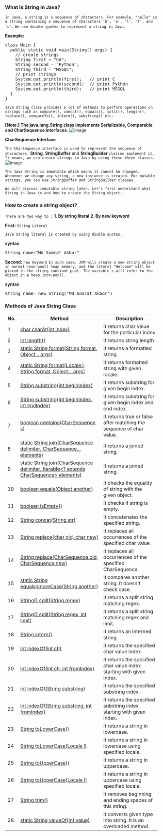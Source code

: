 ### What is String in Java?
`In Java, a string is a sequence of characters. For example, "hello" is a string containing a sequence of characters 'h', 'e', 'l', 'l', and 'o'.`
`We use double quotes to represent a string in Java.`

**Example:**

<pre>
class Main {
  public static void main(String[] args) {
    // create strings
    String first = "C#";
    String second = "Python";
    String third = "MSSQL";
    // print strings
    System.out.println(first);   // print C
    System.out.println(second);  // print Python
    System.out.println(third);   // print MSSQL
  }
}
</pre>

`Java String class provides a lot of methods to perform operations on strings such as compare(), concat(), equals(), split(), length(), replace(), compareTo(), intern(), substring() etc.`


**[Note:] The java.lang.String class implements Serializable, Comparable and CharSequence interfaces.**
![image](https://user-images.githubusercontent.com/53125546/155873785-02b42914-cc63-410e-bcb8-512cc66d89f6.png)

**CharSequence Interface**

`The CharSequence interface is used to represent the sequence of characters.` **String**, **StringBuffer** and **StringBuilder** `classes implement it. It means, we can create strings in Java by using these three classes.`
![image](https://user-images.githubusercontent.com/53125546/155873785-02b42914-cc63-410e-bcb8-512cc66d89f6.png)

`The Java String is immutable which means it cannot be changed. Whenever we change any string, a new instance is created. For mutable strings, you can use StringBuffer and StringBuilder classes.`

`We will discuss immutable string later. Let's first understand what String in Java is and how to create the String object.`

### How to create a string object?
`There are two way to :`
**1. By string literal**
**2. By new keyword**

**Frist:** `String Literal`

`Java String literal is created by using double quotes.`

**syntax**
<pre>
String name="Md Somrat Akbor"
</pre>

**Second:** `new keyword`
`In such case, JVM will create a new string object in normal (non-pool) heap memory, and the literal "Welcome" will be placed in the string constant pool. The variable s will refer to the object in a heap (non-pool).`


**syntax**
<pre>
String name= new String("Md Somrat Akbor")
</pre>


### Methods of Java String Class
<table class="alt">
<tbody><tr><th>No.</th><th>Method</th><th>Description</th></tr>
<tr><td>1</td><td><a href="#">char charAt(int index)</a></td><td>It returns char value for the particular index</td></tr>
<tr><td>2</td><td><a href="#">int length()</a></td><td>It returns string length</td></tr>
<tr><td>3</td><td><a href="#">static String format(String format, Object... args)</a></td><td>It returns a formatted string.</td></tr>
<tr><td>4</td><td><a href="#">static String format(Locale l, String format, Object... args)</a></td><td>It returns formatted string with given locale.</td></tr>
<tr><td>5</td><td><a href="#">String substring(int beginIndex)</a></td><td>It returns substring for given begin index.</td></tr>
<tr><td>6</td><td><a href="#">String substring(int beginIndex, int endIndex)</a></td><td>It returns substring for given begin index and end index.</td></tr>
<tr><td>7</td><td><a href="#">boolean contains(CharSequence s)</a></td><td>It returns true or false after matching the sequence of char value.</td></tr>
<tr><td>8</td><td><a href="#">static String join(CharSequence delimiter, CharSequence... elements)</a></td><td>It returns a joined string.</td></tr>
<tr><td>9</td><td><a href="#">static String join(CharSequence delimiter, Iterable&lt;? extends CharSequence&gt; elements)</a></td><td>It returns a joined string.</td></tr>
<tr><td>10</td><td><a href="#">boolean equals(Object another)</a></td><td>It checks the equality of string with the given object.</td></tr>
<tr><td>11</td><td><a href="#">boolean isEmpty()</a></td><td>It checks if string is empty.</td></tr>
<tr><td>12</td><td><a href="#">String concat(String str)</a></td><td>It concatenates the specified string.</td></tr>
<tr><td>13</td><td><a href="#">String replace(char old, char new)</a></td><td>It replaces all occurrences of the specified char value.</td></tr>
<tr><td>14</td><td><a href="#">String replace(CharSequence old, CharSequence new)</a></td><td>It replaces all occurrences of the specified CharSequence.</td>
</tr>
<tr><td>15</td><td><a href="#">static String equalsIgnoreCase(String another)</a></td><td>It compares another string. It doesn't check case.</td></tr>
<tr><td>16</td><td><a href="#">String[] split(String regex)</a></td><td>It returns a split string matching regex.</td>
</tr><tr><td>17</td><td><a href="#">String[] split(String regex, int limit)</a></td><td>It returns a split string matching regex and limit.</td>
</tr><tr><td>18</td><td><a href="#">String intern()</a></td><td>It returns an interned string.</td>
</tr><tr><td>19</td><td><a href="#">int indexOf(int ch)</a></td><td>It returns the specified char value index.</td></tr>
<tr><td>20</td><td><a href="#">int indexOf(int ch, int fromIndex)</a></td><td>It returns the specified char value index starting with given index.</td></tr>
<tr><td>21</td><td><a href="#">int indexOf(String substring)</a></td><td>It returns the specified substring index.</td></tr>
<tr><td>22</td><td><a href="#">int indexOf(String substring, int fromIndex)</a></td><td>It returns the specified substring index starting with given index.</td></tr>
<tr><td>23</td><td><a href="#">String toLowerCase()</a></td><td>It returns a string in lowercase.</td></tr>
<tr><td>24</td><td><a href="#">String toLowerCase(Locale l)</a></td><td>It returns a string in lowercase using specified locale.</td></tr>
<tr><td>25</td><td><a href="#">String toUpperCase()</a></td><td>It returns a string in uppercase.</td></tr>
<tr><td>26</td><td><a href="#">String toUpperCase(Locale l)</a></td><td>It returns a string in uppercase using specified locale.</td></tr>
<tr><td>27</td><td><a href="#">String trim()</a></td><td>It removes beginning and ending spaces of this string.</td></tr>
<tr><td>28</td><td><a href="#">static String valueOf(int value)</a></td><td>It converts given type into string. It is an overloaded method.</td></tr>
</tbody></table>



